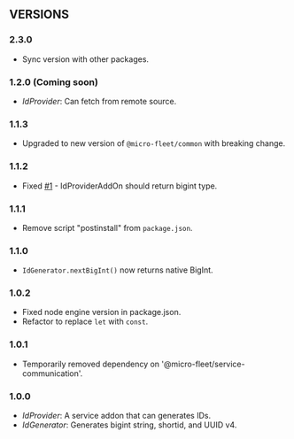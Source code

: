 ## VERSIONS


### 2.3.0
- Sync version with other packages.

### 1.2.0 (Coming soon)
- *IdProvider*: Can fetch from remote source.

### 1.1.3
- Upgraded to new version of `@micro-fleet/common` with breaking change.

### 1.1.2
- Fixed [#1](https://github.com/gennovative/micro-fleet-web/issues/1) - IdProviderAddOn should return bigint type.

### 1.1.1
- Remove script "postinstall" from `package.json`.

### 1.1.0
- `IdGenerator.nextBigInt()` now returns native BigInt.

### 1.0.2
- Fixed node engine version in package.json.
- Refactor to replace `let` with `const`.

### 1.0.1
- Temporarily removed dependency on '@micro-fleet/service-communication'.

### 1.0.0
- *IdProvider*: A service addon that can generates IDs.
- *IdGenerator*: Generates bigint string, shortid, and UUID v4.
